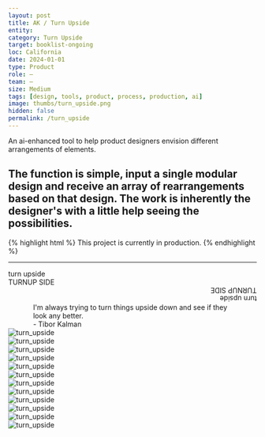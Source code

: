 ```yaml
---
layout: post
title: AK / Turn Upside
entity: 
category: Turn Upside
target: booklist-ongoing
loc: California
date: 2024-01-01
type: Product
role: –
team: –
size: Medium
tags: [design, tools, product, process, production, ai]
image: thumbs/turn_upside.png
hidden: false
permalink: /turn_upside
---
```


<div class="bg_color_none">
  <div class="large_words">
  An ai-enhanced tool to help product designers envision different arrangements of elements.
  </div>
</div>

## The function is simple, input a single modular design and receive an array of rearrangements based on that design. The work is inherently the designer's with a little help seeing the possibilities. 



{% highlight html %}
This project is currently in production.
{% endhighlight %}

---


<div class="tu_center">
  <div>
    <div class="tu_font2">turn upside</div>
  </div>
  <div>          
    <div class="tu_font">TURNUP SIDE</div>
  </div>
  <div>
    <div class="tu_font" style="transform: rotate(180deg);">TURNUP SIDE</div>            
  </div>
  <div>           
    <div class="tu_font2" style="transform: rotate(180deg);">turn upside</div>
  </div>
</div>


<div class="bg_color_none" style="width: 80%; margin: auto">
  <div class="large_words">
  I'm always trying to turn things upside down and see if they look any better.<br>
  - Tibor Kalman
  </div>
</div>

       





<div class="tu_01">
  <div class="tu_inner_01">
    <img src="{{site.baseurl}}/images/projects/turn_upside/000.png" alt="turn_upside">
  </div>
</div>





<div class="tu_01">
  <div class="tu_inner_01">
    <img src="{{site.baseurl}}/images/projects/turn_upside/large_001.png" alt="turn_upside">
  </div>
  <div class="tu_inner_01">
    <img src="{{site.baseurl}}/images/projects/turn_upside/large_002.png" alt="turn_upside">
  </div>
  <div class="tu_inner_01">
    <img src="{{site.baseurl}}/images/projects/turn_upside/large_003.png" alt="turn_upside">
  </div>
</div>


<div class="tu_03">
  <div class="tu_inner_01">
    <img src="{{site.baseurl}}/images/projects/turn_upside/large_003.png" alt="turn_upside">
  </div>
  <div class="tu_inner_01">
    <img src="{{site.baseurl}}/images/projects/turn_upside/large_005.png" alt="turn_upside">
  </div>
  <div class="tu_inner_01">
    <img src="{{site.baseurl}}/images/projects/turn_upside/large_006.png" alt="turn_upside">
  </div>
</div>

<div class="tu_03">
  <div class="tu_inner_01">
    <img src="{{site.baseurl}}/images/projects/turn_upside/large_007.png" alt="turn_upside">
  </div>
  <div class="tu_inner_01">
    <img src="{{site.baseurl}}/images/projects/turn_upside/large_008.png" alt="turn_upside">
  </div>
  <div class="tu_inner_01">
    <img src="{{site.baseurl}}/images/projects/turn_upside/large_009.png" alt="turn_upside">
  </div>
</div>



<div class="tu_02">
  <div class="tu_inner_01">
    <img src="{{site.baseurl}}/images/projects/turn_upside/big_001.png" alt="turn_upside">
  </div>
  <div class="tu_inner_01">
    <img src="{{site.baseurl}}/images/projects/turn_upside/big_002.png" alt="turn_upside">
  </div>
</div>



